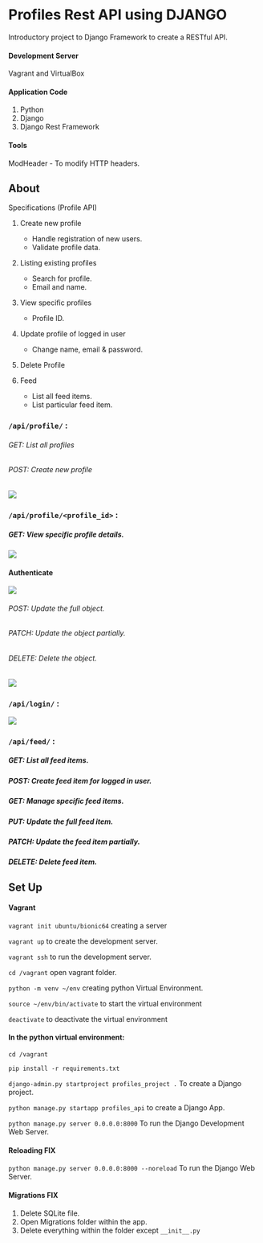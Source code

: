 # Profiles Rest API using DJANGO

Introductory project to Django Framework to create a RESTful API.

#### Development Server
Vagrant and VirtualBox 

#### Application Code
1. Python
2. Django
3. Django Rest Framework

#### Tools
ModHeader - To modify HTTP headers.

## About

Specifications (Profile API)

1. Create new profile
    - Handle registration of new users.
    - Validate profile data.

2. Listing existing profiles
    - Search for profile.
    - Email and name.

3. View specific profiles
    - Profile ID.

4. Update profile of logged in user
    - Change name, email & password.

5. Delete Profile

6. Feed
    - List all feed items.
    - List particular feed item.

### `/api/profile/` :

###### GET: List all profiles
###### POST: Create new profile

![](./images/api-profile.png)

### `/api/profile/<profile_id>` :

##### GET: View specific profile details.

![](./images/api-profile-1.png)

#### Authenticate

![](./images/auth-header.png)

###### POST: Update the full object.
###### PATCH: Update the object partially.
###### DELETE: Delete the object.

![](./images/api-profile-1-auth.png)

### `/api/login/` :

![](./images/api-login.png)

### `/api/feed/` :

##### GET: List all feed items.
##### POST: Create feed item for logged in user.

##### GET: Manage specific feed items.
##### PUT: Update the full feed item.
##### PATCH: Update the feed item partially.
##### DELETE: Delete feed item.


## Set Up 

#### Vagrant

`vagrant init ubuntu/bionic64` creating a server

`vagrant up` to create the development server.

`vagrant ssh` to run the development server.

`cd /vagrant` open vagrant folder.

`python -m venv ~/env` creating python Virtual Environment.

`source ~/env/bin/activate` to start the virtual environment

`deactivate` to deactivate the virtual environment

#### In the python virtual environment:

`cd /vagrant`

`pip install -r requirements.txt`

`django-admin.py startproject profiles_project .` To create a Django project.

`python manage.py startapp profiles_api` to create a Django App.

`python manage.py server 0.0.0.0:8000` To run the Django Development Web Server.

#### Reloading FIX

`python manage.py server 0.0.0.0:8000 --noreload` To run the Django Web Server.

#### Migrations FIX 

1. Delete SQLite file.
2. Open Migrations folder within the app.
3. Delete everything within the folder except `__init__.py`